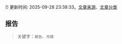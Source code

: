 :alarm_clock: 更新时间: 2025-09-28 23:38:33。[文章来源](/README.md)、[文章分类](/TAGS.md)

## 报告


> 关键字：`报告`、`月报`



